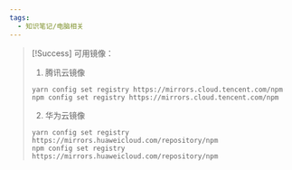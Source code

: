 ```yaml
---
tags:
  - 知识笔记/电脑相关
---
```

>[!Success] 可用镜像：
>1. 腾讯云镜像
>```
>yarn config set registry https://mirrors.cloud.tencent.com/npm
>npm config set registry https://mirrors.cloud.tencent.com/npm
>```
>2. 华为云镜像
>```
>yarn config set registry https://mirrors.huaweicloud.com/repository/npm
>npm config set registry https://mirrors.huaweicloud.com/repository/npm
>```
